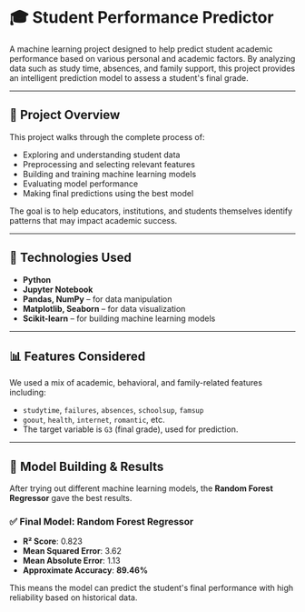 # 🎓 Student Performance Predictor

A machine learning project designed to help predict student academic performance based on various personal and academic factors. By analyzing data such as study time, absences, and family support, this project provides an intelligent prediction model to assess a student's final grade.

---

## 📌 Project Overview

This project walks through the complete process of:

* Exploring and understanding student data
* Preprocessing and selecting relevant features
* Building and training machine learning models
* Evaluating model performance
* Making final predictions using the best model

The goal is to help educators, institutions, and students themselves identify patterns that may impact academic success.

---

## 🚀 Technologies Used

* **Python**
* **Jupyter Notebook**
* **Pandas, NumPy** – for data manipulation
* **Matplotlib, Seaborn** – for data visualization
* **Scikit-learn** – for building machine learning models

---

## 📊 Features Considered

We used a mix of academic, behavioral, and family-related features including:

* `studytime`, `failures`, `absences`, `schoolsup`, `famsup`
* `goout`, `health`, `internet`, `romantic`, etc.
* The target variable is `G3` (final grade), used for prediction.

---

## 🧠 Model Building & Results

After trying out different machine learning models, the **Random Forest Regressor** gave the best results.

### ✅ Final Model: Random Forest Regressor

* **R² Score**: 0.823
* **Mean Squared Error**: 3.62
* **Mean Absolute Error**: 1.13
* **Approximate Accuracy**: **89.46%**

This means the model can predict the student's final performance with high reliability based on historical data.




